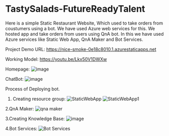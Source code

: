 # TastySalads-FutureReadyTalent

Here is a simple Static Restaurant Website, Which used to take orders from coustumers using a bot. We have used Azure web services for this. We hosted app and take orders from users using QnA bot. In this we have used Azure services like Static Web App, QnA Maker and Bot Services.

Project Demo URL: https://nice-smoke-0e18c8010.1.azurestaticapps.net

Working Model: https://youtu.be/Lkx50V1DWXw

Homepage:
![image](https://user-images.githubusercontent.com/83135144/167271198-9765e060-79db-44fd-a52a-17fe3264f11c.png)

ChatBot: 
![image](https://user-images.githubusercontent.com/83135144/167271231-4748dc57-52c7-4213-9e83-c3fe040ee5c8.png)


Process of Deploying bot.
1. Creating resource group:
![StaticWebApp](https://user-images.githubusercontent.com/83135144/167271265-a663c1cb-3a53-4bcb-8eea-b77f9cf99224.png)
![StaticWebApp1](https://user-images.githubusercontent.com/83135144/167271279-c1db30ed-b0d9-4425-9dbb-2406da62253b.png)

2.QnA Maker:
![qna maker](https://user-images.githubusercontent.com/83135144/167271292-9896366c-2763-40fe-8c63-69baafa0e971.png)

3.Creating Knowledge Base:
![image](https://user-images.githubusercontent.com/83135144/167271413-0425dfad-9986-4b68-ad30-71aab85513e0.png)

4.Bot Services:
![Bot Services](https://user-images.githubusercontent.com/83135144/167271300-3542d4c1-431f-4834-b57c-63c6a82c7b1f.png)

